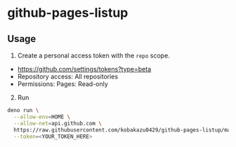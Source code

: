 # github-pages-listup

## Usage

1. Create a personal access token with the `repo` scope.

- https://github.com/settings/tokens?type=beta
- Repository access: All repositories
- Permissions: Pages: Read-only

2. Run

```sh
deno run \
  --allow-env=HOME \
  --allow-net=api.github.com \
  https://raw.githubusercontent.com/kobakazu0429/github-pages-listup/master/index.ts \
  --token=<YOUR_TOKEN_HERE>
```
